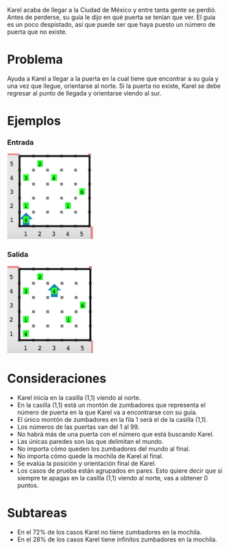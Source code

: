 Karel acaba de llegar a la Ciudad de México y entre tanta gente se perdió. Antes de perderse, su guía le dijo en qué puerta se tenían que ver. El guía es un poco despistado, así que puede ser que haya puesto un número de puerta que no existe.

# Problema

Ayuda a Karel a llegar a la puerta en la cual tiene que encontrar a su guía y una vez que llegue, orientarse al norte. Si la puerta no existe, Karel se debe regresar al punto de llegada y orientarse viendo al sur.

# Ejemplos

### Entrada

![Entrada](entrada.png)

### Salida

![Salida](salida.png)

# Consideraciones

- Karel inicia en la casilla (1,1) viendo al norte.
- En la casilla (1,1) está un montón de zumbadores que representa el número de puerta en la que Karel va a encontrarse con su guía.
- El único montón de zumbadores en la fila 1 será el de la casilla (1,1).
- Los números de las puertas van del 1 al 99.
- No habrá más de una puerta con el número que está buscando Karel.
- Las únicas paredes son las que delimitan el mundo.
- No importa cómo queden los zumbadores del mundo al final.
- No importa cómo quede la mochila de Karel al final.
- Se evalúa la posición y orientación final de Karel.
- Los casos de prueba están agrupados en pares. Esto quiere decir que si siempre te apagas en la casilla (1,1) viendo al norte, vas a obtener 0 puntos.

# Subtareas

- En el 72% de los casos Karel no tiene zumbadores en la mochila.
- En el 28% de los casos Karel tiene infinitos zumbadores en la mochila.
